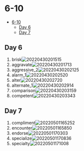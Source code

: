 # 6-10

- [6-10](#6-10)
  - [Day 6](#day-6)
  - [Day 7](#day-7)

## Day 6

1. brisk![20220430201515](https://raw.githubusercontent.com/Logible/Image/main/note_image/20220430201515.png)
2. aggravate![20220430201713](https://raw.githubusercontent.com/Logible/Image/main/note_image/20220430201713.png)
3. aggressive_2![20220430202125](https://raw.githubusercontent.com/Logible/Image/main/note_image/20220430202125.png)
4. alarm_1![20220430202520](https://raw.githubusercontent.com/Logible/Image/main/note_image/20220430202520.png)
5. alter![20220430202720](https://raw.githubusercontent.com/Logible/Image/main/note_image/20220430202720.png)
6. alternate_1![20220430202914](https://raw.githubusercontent.com/Logible/Image/main/note_image/20220430202914.png)
7. comparison![20220430203159](https://raw.githubusercontent.com/Logible/Image/main/note_image/20220430203159.png)
8. competent![20220430203343](https://raw.githubusercontent.com/Logible/Image/main/note_image/20220430203343.png)

## Day 7

1. compliment![20220501165252](https://raw.githubusercontent.com/Logible/Image/main/note_image/20220501165252.png)
2. encounter![20220501165850](https://raw.githubusercontent.com/Logible/Image/main/note_image/20220501165850.png)
3. endorse![20220501170303](https://raw.githubusercontent.com/Logible/Image/main/note_image/20220501170303.png)
4. specialize![20220501170836](https://raw.githubusercontent.com/Logible/Image/main/note_image/20220501170836.png)
5. specialty![20220501171008](https://raw.githubusercontent.com/Logible/Image/main/note_image/20220501171008.png)

